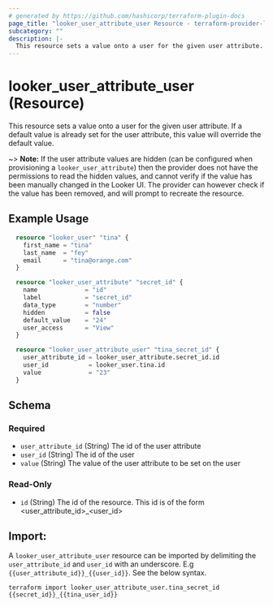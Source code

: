 ```yaml
---
# generated by https://github.com/hashicorp/terraform-plugin-docs
page_title: "looker_user_attribute_user Resource - terraform-provider-looker"
subcategory: ""
description: |-
  This resource sets a value onto a user for the given user attribute. If a default value is already set for the user attribute, this value will override the default value. Note that if the user attribute values are hidden (can be configured when provisioning a looker_user_attribute) then the provider does not have the permissions to read the hidden values, and cannot verify if the value has been manually changed in the Looker UI. The provider can however check if the value has been removed, and will prompt to recreate the resource.
---
```


# looker_user_attribute_user (Resource)

This resource sets a value onto a user for the given user attribute. If a default value is already set for the user attribute, this value will override the default value. 

~> **Note:** If the user attribute values are hidden (can be configured when provisioning a `looker_user_attribute`) then the provider does not have the permissions to read the hidden values, and cannot verify if the value has been manually changed in the Looker UI. The provider can however check if the value has been removed, and will prompt to recreate the resource.

## Example Usage
```terraform 
  resource "looker_user" "tina" {
    first_name = "tina"
    last_name  = "fey"
    email      = "tina@orange.com"
  }

  resource "looker_user_attribute" "secret_id" {
    name             = "id"
    label            = "secret_id"
    data_type        = "number"
    hidden           = false
    default_value    = "24"
    user_access      = "View"
  }

  resource "looker_user_attribute_user" "tina_secret_id" {
    user_attribute_id = looker_user_attribute.secret_id.id
    user_id           = looker_user.tina.id
    value             = "23"
  }
```
<!-- schema generated by tfplugindocs -->
## Schema

### Required

- `user_attribute_id` (String) The id of the user attribute
- `user_id` (String) The id of the user
- `value` (String) The value of the user attribute to be set on the user

### Read-Only

- `id` (String) The id of the resource. This id is of the form <user_attribute_id>_<user_id>

## Import: 

A `looker_user_attribute_user` resource can be imported by delimiting the `user_attribute_id` and `user_id` with an underscore. E.g `{{user_attribute_id}}_{{user_id}}`. See the below syntax. 

```
terraform import looker_user_attribute_user.tina_secret_id {{secret_id}}_{{tina_user_id}}
```
